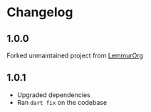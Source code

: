 # Changelog

## 1.0.0
  
Forked unmaintained project from [LemmurOrg](https://github.com/LemmurOrg/lemmy_api_client)

## 1.0.1

- Upgraded dependencies
- Ran `dart fix` on the codebase
